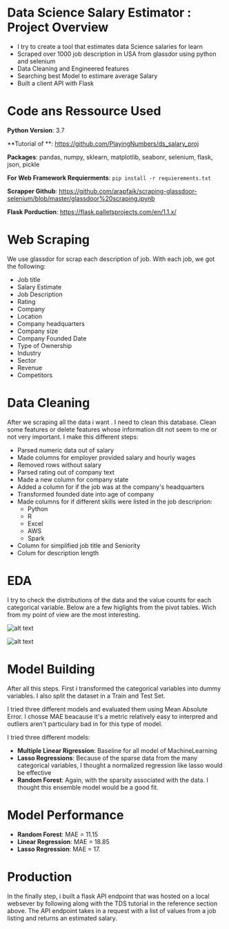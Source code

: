 # Data Science Salary Estimator : Project Overview
* I try to create a tool that estimates data Science salaries for learn
* Scraped over 1000 job description in USA from glassdor using python and selenium
* Data Cleaning and Engineered features
* Searching best Model to estimare average Salary
* Built a client API with Flask


# Code ans Ressource Used
**Python Version**: 3.7

**Tutorial of **: https://github.com/PlayingNumbers/ds_salary_proj

**Packages**: pandas, numpy, sklearn, matplotlib, seabonr, selenium, flask, json, pickle

**For Web Framework Requierments**: `pip install -r requierements.txt`

**Scrapper Github**: https://github.com/arapfaik/scraping-glassdoor-selenium/blob/master/glassdoor%20scraping.ipynb

**Flask Porduction**: https://flask.palletsprojects.com/en/1.1.x/




# Web Scraping
We use glassdor for scrap each description of job. With each job, we got the following:
* Job title
* Salary Estimate
* Job Description
* Rating
* Company
* Location
* Company headquarters
* Company size
* Company Founded Date
* Type of Ownership
* Industry 
* Sector
* Revenue
* Competitors


# Data Cleaning

After we scraping all the data i want . I need to clean this database.  Clean some features or delete features whose information dit not seem to me or not very important. I make this different steps:
 * Parsed numeric data out of salary
 * Made columns for employer provided salary and hourly wages
 * Removed rows without salary
 * Parsed rating out of company text
 * Made a new column for company state
 * Added a column for if the job was at the company's headquarters
 * Transformed founded date into age of company
 * Made columns for if different skills were listed in the job descriprion:
      * Python
      * R
      * Excel
      * AWS
      * Spark
 * Column for simplified job title and Seniority
 * Colum for description length
 
 
 # EDA
 
 I try to check the distributions of the data and the value counts for each categorical variable. Below are a few higlights from the pivot tables. Wich from my point of view are the most interesting.
 
 ![alt text](https://github.com/RomainLeclair/ds_salary_project/blob/master/heatmap.png)

 ![alt text](https://github.com/RomainLeclair/ds_salary_project/blob/master/text.png)
 
 
 # Model Building
 
 After all this steps. First i transformed the categorical variables into dummy variables. I also split the dataset in a Train and Test Set.
 
 I tried three different models and evaluated them using Mean Absolute Error. I chosse MAE beacause it's a metric relatively easy to interpred and outliers aren't particulary bad in for this type of model.
 
 I tried three different models:
  * **Multiple Linear Rigression**: Baseline for all model of MachineLearning
  * **Lasso Regressions**: Because of the sparse data from the many categorical variables, I thought a normalized regression like lasso would be effective
  * **Random Forest**: Again, with the sparsity associated with the data. I thought this ensemble model would be a good fit.


# Model Performance

 * **Random Forest**: MAE = 11.15
 * **Linear Regression**: MAE = 18.85
 * **Lasso Regression**: MAE = 17.
 
 # Production
 
 In the finally step, i built a flask API endpoint that was hosted on a local websever by following along with the TDS tutorial in the reference section above.
 The API endpoint takes in a request with a list of values from a job listing and returns an estimated salary.
